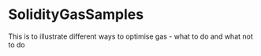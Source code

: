 # SolidityGasSamples
This is to illustrate different ways to optimise gas - what to do and what not to do
